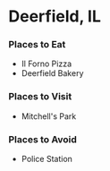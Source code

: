 # Deerfield, IL

### Places to Eat
- Il Forno Pizza
- Deerfield Bakery

### Places to Visit
- Mitchell's Park

### Places to Avoid
- Police Station
